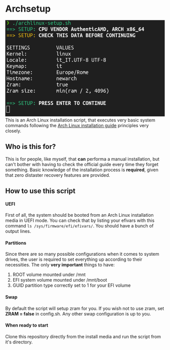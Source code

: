 # Archsetup
![alt text](https://github.com/iOmega8561/Archsetup/blob/master/screenshot.png?raw=true)
This is an Arch Linux installation script, that executes very basic system commands following the [Arch Linux installation guide](https://wiki.archlinux.org/title/installation_guide) principles very closely.

## Who is this for?
This is for people, like myself, that **can** performa a manual installation, but can't bother with having to check the official guide every time they forget something. Basic knowledge of the installation process is **required**, given that zero distaster recovery features are provided.

## How to use this script
#### UEFI
First of all, the system should be booted from an Arch Linux installation media in UEFI mode. You can check that by listing your efivars with this command ```ls /sys/firmware/efi/efivars/```. You should have a bunch of output lines.

#### Partitions
Since there are so many possible configurations when it comes to system drives, the user is required to set everything up according to their necessities. 
The only **very important** things to have:
1. ROOT volume mounted under /mnt
2. EFI system volume mounted under /mnt/boot
4. GUID partition type correctly set to 1 for your EFI volume

#### Swap
By default the script will setup zram for you. If you wish not to use zram, set **ZRAM = false** in config.sh.
Any other swap configuration is up to you.

#### When ready to start
Clone this repository directly from the install media and run the script from it's directory.
